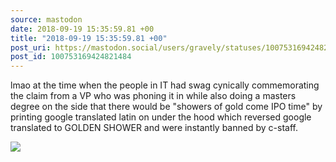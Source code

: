 ```yaml
---
source: mastodon
date: 2018-09-19 15:35:59.81 +00
title: "2018-09-19 15:35:59.81 +00"
post_uri: https://mastodon.social/users/gravely/statuses/100753169424821484
post_id: 100753169424821484
---
```

lmao at the time when the people in IT had swag cynically commemorating the claim from a VP who was phoning it in while also doing a masters degree on the side that there would be "showers of gold come IPO time" by printing google translated latin on under the hood which reversed google translated to GOLDEN SHOWER and were instantly banned by c-staff.


![](/images/6462866.jpg)

